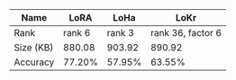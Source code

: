 | Name      | LoRA   | LoHa   | LoKr              |
|-----------|--------|--------|-------------------|
| Rank      | rank 6 | rank 3 | rank 36, factor 6 |
| Size (KB) | 880.08 | 903.92 | 890.92            |
| Accuracy  | 77.20% | 57.95% | 63.55%            |
